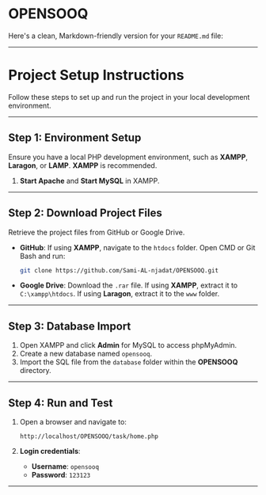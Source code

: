 # OPENSOOQ


Here's a clean, Markdown-friendly version for your `README.md` file:

---

# Project Setup Instructions

Follow these steps to set up and run the project in your local development environment.

---

## Step 1: Environment Setup
Ensure you have a local PHP development environment, such as **XAMPP**, **Laragon**, or **LAMP**. **XAMPP** is recommended.

1. **Start Apache** and **Start MySQL** in XAMPP.

---

## Step 2: Download Project Files
Retrieve the project files from GitHub or Google Drive.

- **GitHub**: If using **XAMPP**, navigate to the `htdocs` folder. Open CMD or Git Bash and run:
  ```bash
  git clone https://github.com/Sami-AL-njadat/OPENSOOQ.git
  ```

- **Google Drive**: Download the `.rar` file. If using **XAMPP**, extract it to `C:\xampp\htdocs`. If using **Laragon**, extract it to the `www` folder.

---

## Step 3: Database Import
1. Open XAMPP and click **Admin** for MySQL to access phpMyAdmin.
2. Create a new database named `opensooq`.
3. Import the SQL file from the `database` folder within the **OPENSOOQ** directory.

---

## Step 4: Run and Test
1. Open a browser and navigate to:
   ```
   http://localhost/OPENSOOQ/task/home.php
   ```

2. **Login credentials**:
   - **Username**: `opensooq`
   - **Password**: `123123`

---

